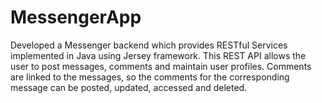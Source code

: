 # MessengerApp
Developed a Messenger backend which provides RESTful Services implemented in Java using Jersey framework. This REST API allows the user to post messages, comments and maintain user profiles. Comments are linked to the messages, so the comments for the corresponding message can be posted, updated, accessed and deleted.
